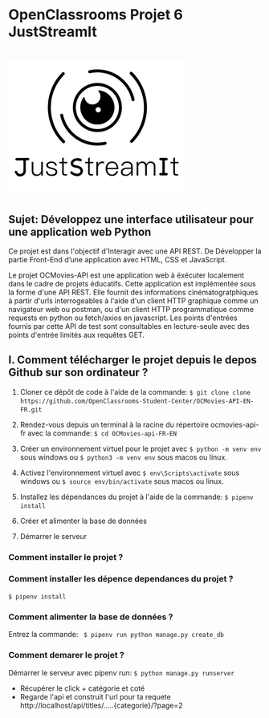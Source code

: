 # OpenClassrooms Projet 6 JustStreamIt

#

<img src="images/justreamit.png" alt="">

#

## Sujet: Développez une interface utilisateur pour une application web Python

Ce projet est dans l'objectif d'Interagir avec une API REST.
De Développer la partie Front-End d’une application avec HTML, CSS et JavaScript.

Le projet OCMovies-API est une application web à éxécuter localement dans le cadre de projets éducatifs. Cette application est implémentée sous la forme d'une API REST. Elle fournit des informations cinématogratphiques à partir d'urls interrogeables à l'aide d'un client HTTP graphique comme un navigateur web ou postman, ou d'un client HTTP programmatique comme requests en python ou fetch/axios en javascript. Les points d'entrées fournis par cette API de test sont consultables en lecture-seule avec des points d'entrée limités aux requêtes GET.

## I. Comment télécharger le projet depuis le depos Github sur son ordinateur ?

1. Cloner ce dépôt de code à l'aide de la commande:
   `$ git clone clone https://github.com/OpenClassrooms-Student-Center/OCMovies-API-EN-FR.git`

2. Rendez-vous depuis un terminal à la racine du répertoire ocmovies-api-fr avec la commande:
   `$ cd OCMovies-api-FR-EN `

3. Créer un environnement virtuel pour le projet avec
   `$ python -m venv env` sous windows ou
   `$ python3 -m venv env` sous macos ou linux.

4. Activez l'environnement virtuel avec
   `$ env\Scripts\activate` sous windows ou
   `$ source env/bin/activate` sous macos ou linux.

5. Installez les dépendances du projet à l'aide de la commande:
   `$ pipenv install`

6. Créer et alimenter la base de données

7. Démarrer le serveur

### Comment installer le projet ?

### Comment installer les dépence dependances du projet ?

`$ pipenv install`

### Comment alimenter la base de données ?

Entrez la commande:
` $ pipenv run python manage.py create_db`

### Comment demarer le projet ?

Démarrer le serveur avec pipenv run:
`$ python manage.py runserver`

- Récupérer le click + catégorie et coté
- Regarde l'api et construit l'url pour ta requete
  http://localhost/api/titles/.....{categorie}/?page=2

